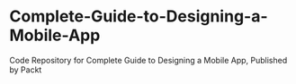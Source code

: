 # Complete-Guide-to-Designing-a-Mobile-App
Code Repository for Complete Guide to Designing a Mobile App, Published by Packt
